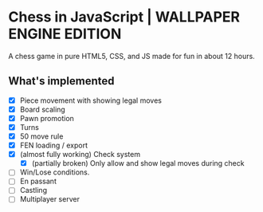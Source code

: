# Chess in JavaScript | WALLPAPER ENGINE EDITION
A chess game in pure HTML5, CSS, and JS made for fun in about 12 hours.

## What's implemented
- [X] Piece movement with showing legal moves
- [X] Board scaling
- [X] Pawn promotion
- [X] Turns
- [X] 50 move rule
- [X] FEN loading / export
- [X] (almost fully working) Check system
  - [X] (partially broken) Only allow and show legal moves during check
- [ ] Win/Lose conditions.
- [ ] En passant
- [ ] Castling
- [ ] Multiplayer server
